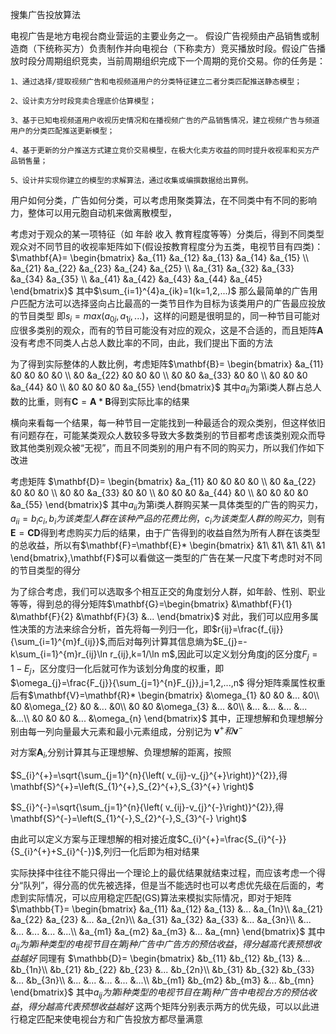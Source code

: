 搜集广告投放算法

电视广告是地方电视台商业营运的主要业务之一。 假设广告视频由产品销售或制造商（下统称买方）负责制作并向电视台（下称卖方）竞买播放时段。假设广告播放时段分周期组织竞卖，当前周期组织完成下一个周期的竞价交易。你的任务是：

    1、通过选择/提取视频广告和电视频道用户的分类特征建立二者分类匹配推送静态模型；

    2、设计卖方分时段竞卖合理底价估算模型；

    3、基于已知电视频道用户收视历史情况和在播视频广告的产品销售情况，建立视频广告与频道用户的分类匹配推送更新模型；

    4、基于更新的分户推送方式建立竞价交易模型，在极大化卖方收益的同时提升收视率和买方产品销售量；

    5、设计并实现你建立的模型的求解算法，通过收集或编撰数据给出算例。

用户如何分类，广告如何分类，可以考虑用聚类算法，在不同类中有不同的影响力，整体可以用元胞自动机来做离散模型，

考虑对于观众的某一项特征（如 年龄 收入 教育程度等等）分类后，得到不同类型观众对不同节目的收视率矩阵如下(假设按教育程度分为五类，电视节目有四类)： $\mathbf{A}= \begin{bmatrix} &a_{11} &a_{12} &a_{13} &a_{14} &a_{15} \\ &a_{21} &a_{22} &a_{23} &a_{24} &a_{25} \\ &a_{31} &a_{32} &a_{33} &a_{34} &a_{35} \\ &a_{41} &a_{42} &a_{43} &a_{44} &a_{45} \end{bmatrix}$ 其中$\sum_{i=1}^{4}a_{ik}=1(k=1,2,...)$
那么最简单的广告用户匹配方法可以选择竖向占比最高的一类节目作为目标为该类用户的广告最应投放的节目类型 即$s_{i}=max(a_{0j},a_{1j},...)$，这样的问题是很明显的，同一种节目可能对应很多类别的观众，而有的节目可能没有对应的观众，这是不合适的，而且矩阵$\mathbf{A}$没有考虑不同类人占总人数比率的不同，由此，我们提出下面的方法

为了得到实际整体的人数比例，考虑矩阵$\mathbf{B}= \begin{bmatrix} &a_{11} &0 &0 &0 &0 \\ &0 &a_{22} &0 &0 &0 \\ &0 &0 &a_{33} &0 &0 \\ &0 &0 &0 &a_{44} &0 \\ &0 &0 &0 &0 &a_{55}
\end{bmatrix}$ 其中$a_{ii}$为第i类人群占总人数的比重，则有$\mathbf{C}=\mathbf{A}*\mathbf{B}$得到实际比率的结果

横向来看每一个结果，每一种节目一定能找到一种最适合的观众类别，但这样依旧有问题存在，可能某类观众人数较多导致大多数类别的节目都考虑该类别观众而导致其他类别观众被“无视”，而且不同类别的用户有不同的购买力，所以我们作如下改进

考虑矩阵 $\mathbf{D}= \begin{bmatrix} &a_{11} &0 &0 &0 &0 \\ &0 &a_{22} &0 &0 &0 \\ &0 &0 &a_{33} &0 &0 \\ &0 &0 &0 &a_{44} &0 \\ &0 &0 &0 &0 &a_{55}
\end{bmatrix}$ 其中$a_{ii}$为第i类人群购买某一具体类型的广告的购买力，$a_{ii}=b_{i}c_{i},b_{i}为该类型人群在该种产品的花费比例，c_{i}为该类型人群的购买力$，则有$\mathbf{E}=\mathbf{C}\mathbf{D}$得到考虑购买力后的结果，由于广告得到的收益自然为所有人群在该类型的总收益，所以有$\mathbf{F}=\mathbf{E}* \begin{bmatrix} &1\ &1\ &1\ &1\ &1
\end{bmatrix},\mathbf{F}$可以看做这一类型的广告在某一尺度下考虑时对不同的节目类型的得分

为了综合考虑，我们可以选取多个相互正交的角度划分人群，如年龄、性别、职业等等，得到总的得分矩阵$\mathbf{G}=\begin{bmatrix} &\mathbf{F}{1} &\mathbf{F}{2} &\mathbf{F}{3} &... \end{bmatrix}$ 对此，我们可以应用多属性决策的方法来综合分析，首先将每一列归一化，即$r{ij}=\frac{f_{ij}}{\sum_{i=1}^{m}f_{ij}}$,而后对每列计算其信息熵为$E_{j}=-k\sum_{i=1}^{m}r_{ij}\ln r_{ij},k=1/\ln m$,因此可以定义划分角度j的区分度$F_{j}=1-E_{j}$，区分度归一化后就可作为该划分角度的权重，即$\omega_{j}=\frac{F_{j}}{\sum_{j=1}^{n}F_{j}},j=1,2,...,n$ 得分矩阵乘属性权重后有$\mathbf{V}=\mathbf{R}* \begin{bmatrix} &\omega_{1} &0 &0 &... &0\\ &0 &\omega_{2} &0 &... &0\\ &0 &0 &\omega_{3} &... &0\\ &... &... &... &... &...\\ &0 &0 &0 &... &\omega_{n}
\end{bmatrix}$ 其中，正理想解和负理想解分别由每一列向量最大元素和最小元素组成，分别记为 $\mathbf{v}^{+}和\mathbf{v}^{-}$

对方案$\mathbf{A}_{i}$,分别计算其与正理想解、负理想解的距离，按照

$S_{i}^{+}=\sqrt{\sum_{j=1}^{n}{\left( v_{ij}-v_{j}^{+}\right)}^{2}},得\mathbf{S}^{+}=\left(S_{1}^{+},S_{2}^{+},S_{3}^{+} \right)$

$S_{i}^{-}=\sqrt{\sum_{j=1}^{n}{\left( v_{ij}-v_{j}^{-}\right)}^{2}},得\mathbf{S}^{-}=\left(S_{1}^{-},S_{2}^{-},S_{3}^{-} \right)$

由此可以定义方案与正理想解的相对接近度$C_{i}^{+}=\frac{S_{i}^{-}}{S_{i}^{+}+S_{i}^{-}}$,列归一化后即为相对结果

实际抉择中往往不能只得出一个理论上的最优结果就结束过程，而应该考虑一个得分“队列”，得分高的优先被选择，但是当不能选时也可以考虑优先级在后面的，考虑到实际情况，可以应用稳定匹配(GS)算法来模拟实际情况，即对于矩阵 $\mathbb{T}= \begin{bmatrix} &a_{11} &a_{12} &a_{13} &... &a_{1n}\\ &a_{21} &a_{22} &a_{23} &... &a_{2n}\\ &a_{31} &a_{32} &a_{33} &... &a_{3n}\\ &... &... &... &... &...\\ &a_{m1} &a_{m2} &a_{m3} &... &a_{mn} \end{bmatrix}$ 其中$a_{ij}为第i种类型的电视节目在第j种广告中广告方的预估收益，得分越高代表预想收益越好$ 同理有 $\mathbb{D}= \begin{bmatrix} &b_{11} &b_{12} &b_{13} &... &b_{1n}\\ &b_{21} &b_{22} &b_{23} &... &b_{2n}\\ &b_{31} &b_{32} &b_{33} &... &b_{3n}\\ &... &... &... &... &...\\ &b_{m1} &b_{m2} &b_{m3} &... &b_{mn} \end{bmatrix}$ 其中$a_{ij}为第i种类型的电视节目在第j种广告中电视台方的预估收益，得分越高代表预想收益越好$ 这两个矩阵分别表示两方的优先级，可以以此进行稳定匹配来使电视台方和广告投放方都尽量满意
